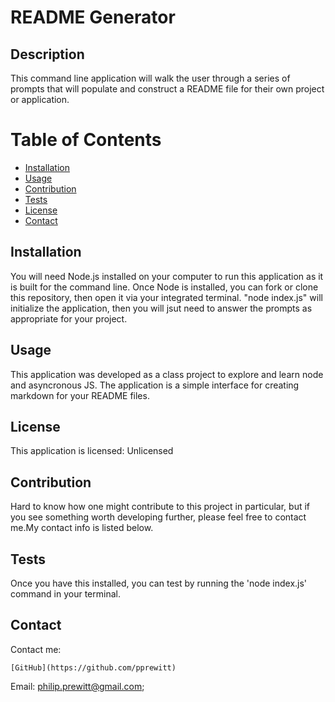 
    
 
# README Generator  
    
 
 ## Description 
 This command line application will walk the user through a series of prompts that will populate and construct a README file for their own project or application.  
    
 
# Table of Contents 
- [Installation](#installation) 
- 
    [Usage](#usage) 
- [Contribution](#contribution) 
- 
    [Tests](#tests) 
- [License](#license) 
- [Contact](#contact) 
 
  
    
 
## Installation 
 You will need Node.js installed on your computer to run this application as it is built for the command line. Once Node is installed, you can fork or clone this repository, then open it via your integrated terminal. "node index.js" will initialize the application, then you will jsut need to answer the prompts as appropriate for your project. 
    
 
## Usage 
 This application was developed as a class project to explore and learn node and asyncronous JS. The application is a simple interface for creating markdown for your README files.
    
 
## License 
 This application is licensed: Unlicensed
    
 
## Contribution 
 Hard to know how one might contribute to this project in particular, but if you see something worth developing further, please feel free to contact me.My contact info is listed below. 
    
 
## Tests 
 Once you have this installed, you can test by running the 'node index.js' command in your terminal. 
    
 
## Contact 
 Contact me: 
 
 
    [GitHub](https://github.com/pprewitt) 
 
 Email: [philip.prewitt@gmail.com](mailto:philip.prewitt@gmail.com); 